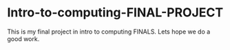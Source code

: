 # Intro-to-computing-FINAL-PROJECT
This is my final project in intro to computing FINALS. Lets hope we do a good work.
